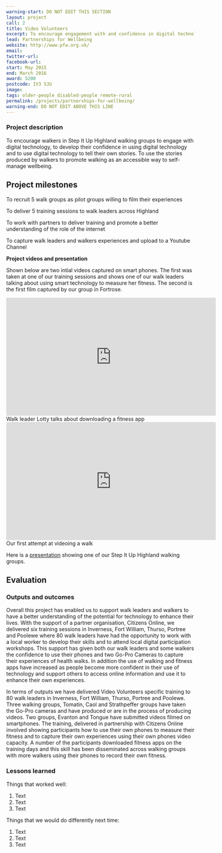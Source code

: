 ```yaml
---
warning-start: DO NOT EDIT THIS SECTION
layout: project
call: 2
title: Video Volunteers
excerpt: To encourage engagement with and confidence in digital technology
lead: Partnerships for Wellbeing
website: http://www.pfw.org.uk/
email: 
twitter-url: 
facebook-url: 
start: May 2015
end: March 2016
award: 5200
postcode: IV3 5JU
image:
tags: older-people disabled-people remote-rural
permalink: /projects/partnerships-for-wellbeing/
warning-end: DO NOT EDIT ABOVE THIS LINE
---
```


### Project description

To encourage walkers in Step It Up Highland walking groups to engage with digital technology, to develop their confidence in using digital technology and to use digital technology to tell their own stories. To use the stories produced by walkers to promote walking as an accessible way to self-manage wellbeing.


## Project milestones

To recruit 5 walk groups as pilot groups willing to film their experiences

To deliver 5 training sessions to walk leaders across Highland

To work with partners to deliver training and promote a better understanding of the role of the internet

To capture walk leaders and walkers experiences and upload to a Youtube Channel


**Project videos and presentation**

Shown below are two intial videos captured on smart phones.  The first was taken at one of our training sessions and shows one of our walk leaders talking about using smart technology to measure her fitness.  The second is the first film captured by our group in Fortrose.


<iframe width="560" height="315" src="https://www.youtube.com/embed/RL6YEjscZVc" frameborder="0" allowfullscreen></iframe>
Walk leader Lotty talks about downloading a fitness app

<iframe width="560" height="315" src="https://www.youtube.com/embed/-DL-L1MrYEU" frameborder="0" allowfullscreen></iframe>
Our first attempt at videoing a walk




Here is a [presentation](https://www.slideshare.net/secret/i7m1otVrdMiBtI) showing one of our Step It Up Highland walking groups. 

## Evaluation

### Outputs and outcomes

Overall this project has enabled us to support walk leaders and walkers to have a better understanding of the potential for technology to enhance their lives.  With the support of a partner organisation, Citizens Online, we delivered six training sessions in Inverness, Fort William, Thurso, Portree and Poolewe where 80 walk leaders have had the opportunity to work with a local worker to develop their skills and to attend local digital participation workshops.  This support has given both our walk leaders and some walkers the confidence to use their phones and two Go-Pro Cameras to capture their experiences of health walks. In addition the use of walking and fitness apps have increased as people become more confident in their use of technology and support others to access online information and use it to enhance their own experiences.  

In terms of outputs we have delivered Video Volunteers specific training to 80 walk leaders in Inverness, Fort William, Thurso, Portree and Poolewe.  Three walking groups, Tomatin, Caol and Strathpeffer groups have taken the Go-Pro cameras and have produced or are in the process of producing videos.  Two groups, Evanton and Tongue have submitted videos filmed on smartphones.  The training, delivered in partnership with Citizens Online involved showing participants how to use their own phones to measure their fitness and to capture their own experiences using their own phones video capacity.  A number of the participants downloaded fitness apps on the training days and this skill has been disseminated across walking groups with more walkers using their phones to record their own fitness.  


### Lessons learned

Things that worked well:

1. Text
2. Text
3. Text

Things that we would do differently next time:

1. Text
2. Text
3. Text

